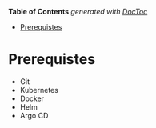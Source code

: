 <!-- START doctoc generated TOC please keep comment here to allow auto update -->
<!-- DON'T EDIT THIS SECTION, INSTEAD RE-RUN doctoc TO UPDATE -->
**Table of Contents**  *generated with [DocToc](https://github.com/thlorenz/doctoc)*

- [Prerequistes](#prerequistes)

<!-- END doctoc generated TOC please keep comment here to allow auto update -->

# Prerequistes

- Git
- Kubernetes
- Docker
- Helm
- Argo CD